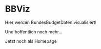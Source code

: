 # BBViz

Hier werden BundesBudgetDaten visualisiert!

Und hoffentlich noch mehr...

Jetzt noch als Homepage
